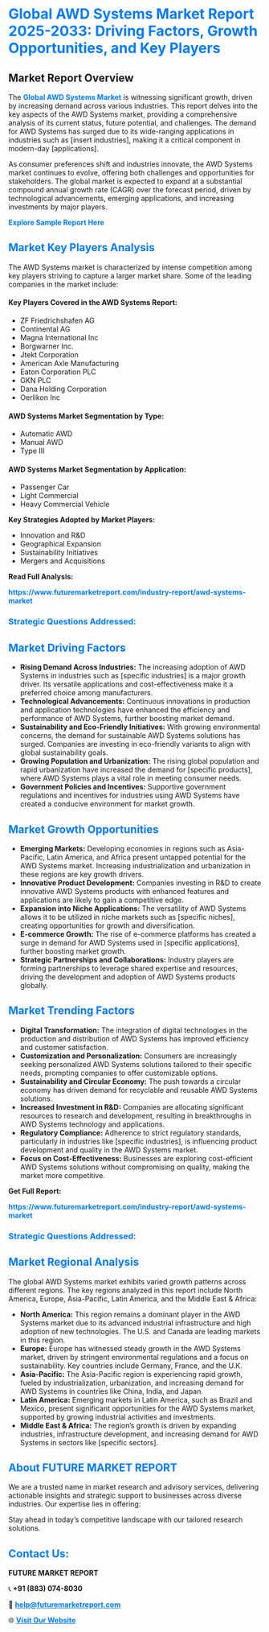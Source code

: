 <h1 style="color: #007BFF;">Global AWD Systems Market Report 2025-2033: Driving Factors, Growth Opportunities, and Key Players</h1>

<section id="overview">
<h2>Market Report Overview</h2>
<p>The <a href="https://www.futuremarketreport.com/industry-report/awd-systems-market" style="color: #007BFF; text-decoration: none;"><strong>Global AWD Systems Market</strong></a> is witnessing significant growth, driven by increasing demand across various industries. This report delves into the key aspects of the AWD Systems market, providing a comprehensive analysis of its current status, future potential, and challenges. The demand for AWD Systems has surged due to its wide-ranging applications in industries such as [insert industries], making it a critical component in modern-day [applications].</p>
<p>As consumer preferences shift and industries innovate, the AWD Systems market continues to evolve, offering both challenges and opportunities for stakeholders. The global market is expected to expand at a substantial compound annual growth rate (CAGR) over the forecast period, driven by technological advancements, emerging applications, and increasing investments by major players.</p>
</section>

<section id="overview">
<p><a href="https://www.futuremarketreport.com/request-sample/reportId=47359" style="color: #007BFF; text-decoration: none;"><strong>Explore Sample Report Here</strong></a></p>
</section>

<section id="key-players">
<h2 style="color: #007BFF;">Market Key Players Analysis</h2>
<p>The AWD Systems market is characterized by intense competition among key players striving to capture a larger market share. Some of the leading companies in the market include:</p>
<h4>Key Players Covered in the AWD Systems Report:</h4>
<ul><li>ZF Friedrichshafen AG</li><li>Continental AG</li><li>Magna International Inc</li><li>Borgwarner Inc.</li><li>Jtekt Corporation</li><li>American Axle Manufacturing</li><li>Eaton Corporation PLC</li><li>GKN PLC</li><li>Dana Holding Corporation</li><li>Oerlikon Inc</li></ul>
<h4>AWD Systems Market Segmentation by Type:</h4>
<ul><li>Automatic AWD</li><li>Manual AWD</li><li>Type III</li></ul>

<h4>AWD Systems Market Segmentation by Application:</h4>
<ul><li>Passenger Car</li><li>Light Commercial</li><li>Heavy Commercial Vehicle</li></ul>
<p><strong>Key Strategies Adopted by Market Players:</strong></p>
<ul>
<li>Innovation and R&D</li>
<li>Geographical Expansion</li>
<li>Sustainability Initiatives</li>
<li>Mergers and Acquisitions</li>
</ul>
</section>

<section>
<p><strong>Read Full Analysis: </strong></p><a href="https://www.futuremarketreport.com/industry-report/awd-systems-market" style="color: #007BFF; text-decoration: none;"><strong>https://www.futuremarketreport.com/industry-report/awd-systems-market</strong></a>
<h3 style="color: #007BFF;">Strategic Questions Addressed:</h3>
</section>

<section id="driving-factors">
<h2 style="color: #007BFF;">Market Driving Factors</h2>
<ul>
<li><strong>Rising Demand Across Industries:</strong> The increasing adoption of AWD Systems in industries such as [specific industries] is a major growth driver. Its versatile applications and cost-effectiveness make it a preferred choice among manufacturers.</li>
<li><strong>Technological Advancements:</strong> Continuous innovations in production and application technologies have enhanced the efficiency and performance of AWD Systems, further boosting market demand.</li>
<li><strong>Sustainability and Eco-Friendly Initiatives:</strong> With growing environmental concerns, the demand for sustainable AWD Systems solutions has surged. Companies are investing in eco-friendly variants to align with global sustainability goals.</li>
<li><strong>Growing Population and Urbanization:</strong> The rising global population and rapid urbanization have increased the demand for [specific products], where AWD Systems plays a vital role in meeting consumer needs.</li>
<li><strong>Government Policies and Incentives:</strong> Supportive government regulations and incentives for industries using AWD Systems have created a conducive environment for market growth.</li>
</ul>
</section>

<section id="growth-opportunities">
<h2 style="color: #007BFF;">Market Growth Opportunities</h2>
<ul>
<li><strong>Emerging Markets:</strong> Developing economies in regions such as Asia-Pacific, Latin America, and Africa present untapped potential for the AWD Systems market. Increasing industrialization and urbanization in these regions are key growth drivers.</li>
<li><strong>Innovative Product Development:</strong> Companies investing in R&D to create innovative AWD Systems products with enhanced features and applications are likely to gain a competitive edge.</li>
<li><strong>Expansion into Niche Applications:</strong> The versatility of AWD Systems allows it to be utilized in niche markets such as [specific niches], creating opportunities for growth and diversification.</li>
<li><strong>E-commerce Growth:</strong> The rise of e-commerce platforms has created a surge in demand for AWD Systems used in [specific applications], further boosting market growth.</li>
<li><strong>Strategic Partnerships and Collaborations:</strong> Industry players are forming partnerships to leverage shared expertise and resources, driving the development and adoption of AWD Systems products globally.</li>
</ul>
</section>

<section id="trending-factors">
<h2 style="color: #007BFF;">Market Trending Factors</h2>
<ul>
<li><strong>Digital Transformation:</strong> The integration of digital technologies in the production and distribution of AWD Systems has improved efficiency and customer satisfaction.</li>
<li><strong>Customization and Personalization:</strong> Consumers are increasingly seeking personalized AWD Systems solutions tailored to their specific needs, prompting companies to offer customizable options.</li>
<li><strong>Sustainability and Circular Economy:</strong> The push towards a circular economy has driven demand for recyclable and reusable AWD Systems solutions.</li>
<li><strong>Increased Investment in R&D:</strong> Companies are allocating significant resources to research and development, resulting in breakthroughs in AWD Systems technology and applications.</li>
<li><strong>Regulatory Compliance:</strong> Adherence to strict regulatory standards, particularly in industries like [specific industries], is influencing product development and quality in the AWD Systems market.</li>
<li><strong>Focus on Cost-Effectiveness:</strong> Businesses are exploring cost-efficient AWD Systems solutions without compromising on quality, making the market more competitive.</li>
</ul>
</section>

<section>
<p><strong>Get Full Report: </strong></p><a href="https://www.futuremarketreport.com/industry-report/awd-systems-market" style="color: #007BFF; text-decoration: none;"><strong>https://www.futuremarketreport.com/industry-report/awd-systems-market</strong></a>
<h3 style="color: #007BFF;">Strategic Questions Addressed:</h3>
</section>


<section id="regional-analysis">
<h2 style="color: #007BFF;">Market Regional Analysis</h2>
<p>The global AWD Systems market exhibits varied growth patterns across different regions. The key regions analyzed in this report include North America, Europe, Asia-Pacific, Latin America, and the Middle East & Africa:</p>
<ul>
<li><strong>North America:</strong> This region remains a dominant player in the AWD Systems market due to its advanced industrial infrastructure and high adoption of new technologies. The U.S. and Canada are leading markets in this region.</li>
<li><strong>Europe:</strong> Europe has witnessed steady growth in the AWD Systems market, driven by stringent environmental regulations and a focus on sustainability. Key countries include Germany, France, and the U.K.</li>
<li><strong>Asia-Pacific:</strong> The Asia-Pacific region is experiencing rapid growth, fueled by industrialization, urbanization, and increasing demand for AWD Systems in countries like China, India, and Japan.</li>
<li><strong>Latin America:</strong> Emerging markets in Latin America, such as Brazil and Mexico, present significant opportunities for the AWD Systems market, supported by growing industrial activities and investments.</li>
<li><strong>Middle East & Africa:</strong> The region’s growth is driven by expanding industries, infrastructure development, and increasing demand for AWD Systems in sectors like [specific sectors].</li>
</ul>
</section>

<footer>
<h2 style="color: #007BFF;">About FUTURE MARKET REPORT</h2>
<p>We are a trusted name in market research and advisory services, delivering actionable insights and strategic support to businesses across diverse industries. Our expertise lies in offering:</p>

<p>Stay ahead in today’s competitive landscape with our tailored research solutions.</p>

<h2 style="color: #007BFF;">Contact Us:</h2>
<p><strong>FUTURE MARKET REPORT</strong></p>
<p>📞 <strong>+91 (883) 074-8030</strong></p>
<p>📧 <strong><a href="mailto:help@futuremarketreport.com" style="color: #007BFF;">help@futuremarketreport.com</a></strong></p>
<p>🌐 <strong><a href="https://www.futuremarketreport.com/" style="color: #007BFF;">Visit Our Website</a></strong></p>
</footer>